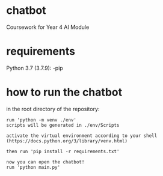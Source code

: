 # chatbot
Coursework for Year 4 AI Module 

# requirements
Python 3.7 (3.7.9):
    -pip

# how to run the chatbot
in the root directory of the repository:

    run 'python -m venv ./env' 
    scripts will be generated in ./env/Scripts

    activate the virtual environment according to your shell (https://docs.python.org/3/library/venv.html)

    then run 'pip install -r requirements.txt'
    
    now you can open the chatbot!
    run 'python main.py'
